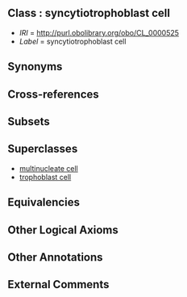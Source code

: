 
## Class : syncytiotrophoblast cell

 * *IRI* = http://purl.obolibrary.org/obo/CL_0000525
 * *Label* = syncytiotrophoblast cell

## Synonyms


## Cross-references


## Subsets


## Superclasses

 * [multinucleate cell](../../CL/28/CL_0000228.md)
 * [trophoblast cell](../../CL/51/CL_0000351.md)

## Equivalencies


## Other Logical Axioms


## Other Annotations


## External Comments

